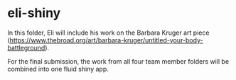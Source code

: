 eli-shiny
================

In this folder, Eli will include his work on the Barbara Kruger art piece (https://www.thebroad.org/art/barbara-kruger/untitled-your-body-battleground).

For the final submission, the work from all four team member folders will be combined into one fluid shiny app.